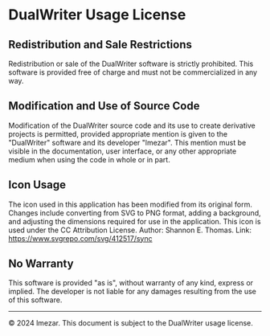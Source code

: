 # DualWriter Usage License

## Redistribution and Sale Restrictions
Redistribution or sale of the DualWriter software is strictly prohibited. This software is provided free of charge and must not be commercialized in any way.

## Modification and Use of Source Code
Modification of the DualWriter source code and its use to create derivative projects is permitted, provided appropriate mention is given to the "DualWriter" software and its developer "lmezar". This mention must be visible in the documentation, user interface, or any other appropriate medium when using the code in whole or in part.

## Icon Usage
The icon used in this application has been modified from its original form. Changes include converting from SVG to PNG format, adding a background, and adjusting the dimensions required for use in the application. This icon is used under the CC Attribution License. Author: Shannon E. Thomas.
Link: https://www.svgrepo.com/svg/412517/sync

## No Warranty
This software is provided "as is", without warranty of any kind, express or implied. The developer is not liable for any damages resulting from the use of this software.

---
© 2024 lmezar. This document is subject to the DualWriter usage license.